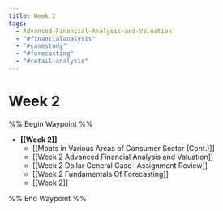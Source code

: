 ```yaml
---
title: Week 2
tags:
  - Advanced-Financial-Analysis-and-Valuation
  - "#financialanalysis"
  - "#casestudy"
  - "#forecasting"
  - "#retail-analysis"
---
```


# Week 2
%% Begin Waypoint %%
- **[[Week 2]]**
	- [[Moats in Various Areas of Consumer Sector (Cont.)]]
	- [[Week 2 Advanced Financial Analysis and Valuation]]
	- [[Week 2 Dollar General Case- Assignment Review]]
	- [[Week 2 Fundamentals Of Forecasting]]
	- [[Week 2]]

%% End Waypoint %%
